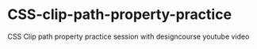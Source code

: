 # CSS-clip-path-property-practice
CSS Clip path property practice session with designcourse youtube video
